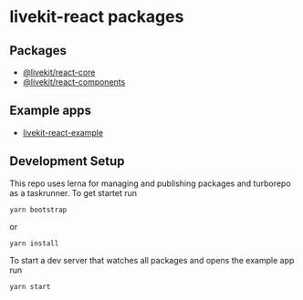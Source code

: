 # livekit-react packages

## Packages

- [@livekit/react-core](./packages/core/)
- [@livekit/react-components](./packages/components/)


## Example apps
- [livekit-react-example](./packages/example/)


## Development Setup

This repo uses lerna for managing and publishing packages and turborepo as a taskrunner.
To get startet run

```
yarn bootstrap
```

or 

```
yarn install
```

To start a dev server that watches all packages and opens the example app run 
```
yarn start
```
